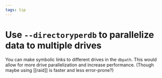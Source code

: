 ```yaml
---
tags: tip
---
```


# Use `--directoryperdb` to parallelize data to multiple drives
You can make symbolic links to different drives in the `dbpath`. This would allow for more drive parallelization and increase performance. (Though maybe using [[raid]] is faster and less error-prone?)
